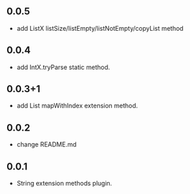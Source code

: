 ## 0.0.5
- add ListX listSize/listEmpty/listNotEmpty/copyList method

## 0.0.4
- add IntX.tryParse static method.

## 0.0.3+1

- add List mapWithIndex extension method.

## 0.0.2

- change README.md

## 0.0.1

- String extension methods plugin.
